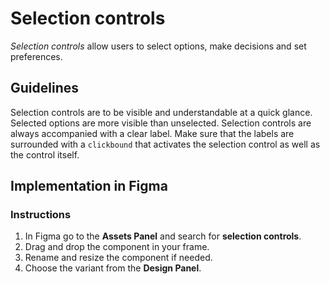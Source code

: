 # Selection controls

_Selection controls_ allow users to select options, make decisions and set preferences.

## Guidelines

Selection controls are to be visible and understandable at a quick glance. Selected options are more visible than unselected. Selection controls are always accompanied with a clear label. Make sure that the labels are surrounded with a `clickbound` that activates the selection control as well as the control itself.

## Implementation in Figma

### Instructions

1. In Figma go to the **Assets Panel** and search for **selection controls**.
2. Drag and drop the component in your frame.
3. Rename and resize the component if needed.
4. Choose the variant from the **Design Panel**.
